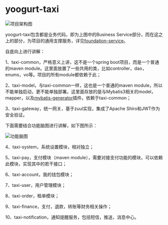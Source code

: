 # yoogurt-taxi

![项目架构图](https://github.com/liu-weihao/yoogurt-taxi/blob/master/architecture.png?raw=true)


yoogurt-taxi包含都是业务代码，即为上图中的Business Service部分，而在这之上的部分，为项目的通用支撑服务，详见[foundation-service](https://github.com/liu-weihao/foundation-service "foundation-service")。

自底向上进行讲解：

1、taxi-common，严格意义上讲，这不是一个spring boot项目，而是一个普通的maven module。这里面放置了一些共用的类，比如controller，dao，enums，vo等。项目的所有module都依赖于此；

2、taxi-model，与taxi-common一样，这也是一个普通的maven module，所以不能单独启动，更不能单独部署。这里面存放的是与Mybatis3相关的model，mapper，以及[mybatis-generator](https://github.com/mybatis/generator "mybatis-generator")插件。依赖于taxi-common；

3、taxi-gateway，统一网关，基于zuul实现，集成了Apache Shiro和JWT作为安全验证。

下面需要结合功能脑图进行讲解，如下图所示：

![功能脑图](https://github.com/liu-weihao/yoogurt-taxi/blob/master/yoogurt-taxi(App%20Client).png?raw=true)

4、taxi-system，系统设置模块，相对独立；

5、taxi-pay，支付模块（maven module），需要对接支付功能的模块，可以依赖此模块，实现其中的若干接口；

6、taxi-account，我的钱包模块；

7、taxi-user，用户管理模块；

8、taxi-order，租单模块；

9、taxi-finance，支付，退款，转账等财务相关操作；

10、taxi-notification，通知提醒服务，包括短信，推送，消息中心。
